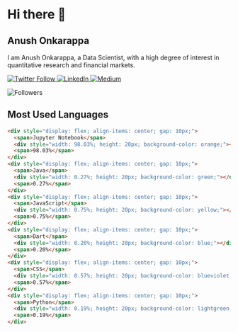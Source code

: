 # Hi there 👋

## Anush Onkarappa

I am Anush Onkarappa, a Data Scientist, with a high degree of interest in quantitative research and financial markets.

<p>
  <a href="https://twitter.com/yourusername">
    <img alt="Twitter Follow" src="https://img.shields.io/twitter/follow/yourusername?style=social" />
  </a>
  <a href="https://www.linkedin.com/in/yourusername/">
    <img alt="LinkedIn" src="https://img.shields.io/badge/-LinkedIn-blue?style=flat&logo=LinkedIn" />
  </a>
  <a href="https://medium.com/@yourusername">
    <img alt="Medium" src="https://img.shields.io/badge/-Medium-black?style=flat&logo=Medium" />
  </a>
</p>

![Followers](https://img.shields.io/badge/Followers-463-blue)

## Most Used Languages

```html
<div style="display: flex; align-items: center; gap: 10px;">
  <span>Jupyter Notebook</span>
  <div style="width: 98.03%; height: 20px; background-color: orange;"></div>
  <span>98.03%</span>
</div>
<div style="display: flex; align-items: center; gap: 10px;">
  <span>Java</span>
  <div style="width: 0.27%; height: 20px; background-color: green;"></div>
  <span>0.27%</span>
</div>
<div style="display: flex; align-items: center; gap: 10px;">
  <span>JavaScript</span>
  <div style="width: 0.75%; height: 20px; background-color: yellow;"></div>
  <span>0.75%</span>
</div>
<div style="display: flex; align-items: center; gap: 10px;">
  <span>Dart</span>
  <div style="width: 0.20%; height: 20px; background-color: blue;"></div>
  <span>0.20%</span>
</div>
<div style="display: flex; align-items: center; gap: 10px;">
  <span>CSS</span>
  <div style="width: 0.57%; height: 20px; background-color: blueviolet;"></div>
  <span>0.57%</span>
</div>
<div style="display: flex; align-items: center; gap: 10px;">
  <span>Python</span>
  <div style="width: 0.19%; height: 20px; background-color: lightgreen;"></div>
  <span>0.19%</span>
</div>

